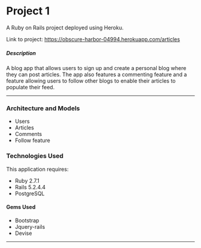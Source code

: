 # Project 1

A Ruby on Rails project deployed using Heroku.

Link to project:
https://obscure-harbor-04994.herokuapp.com/articles

##### Description
A blog app that allows users to sign up and create a personal blog where they can post articles. The app also features a commenting feature and a feature allowing users to follow other blogs to enable their articles to populate their feed.

___

### Architecture and Models
- Users
- Articles
- Comments
- Follow feature

### Technologies Used
This application requires:

- Ruby 2.7.1
- Rails 5.2.4.4
- PostgreSQL

#### Gems Used
- Bootstrap
- Jquery-rails
- Devise
___
